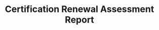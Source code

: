 --- 
layout: CertificationRenewalAssessmentReport 
page_type: learn
page_kind: certificationRenewalAssessmentReport
title: Certification Renewal Assessment Report
description: Certification Renewal Assessment Report
--- 